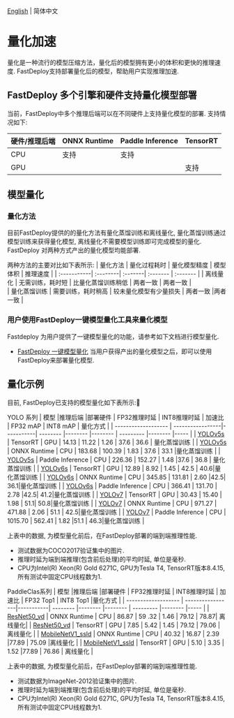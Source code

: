 [English](../en/quantize.md) | 简体中文

# 量化加速
量化是一种流行的模型压缩方法，量化后的模型拥有更小的体积和更快的推理速度. FastDeploy支持部署量化后的模型，帮助用户实现推理加速.

## FastDeploy 多个引擎和硬件支持量化模型部署
当前，FastDeploy中多个推理后端可以在不同硬件上支持量化模型的部署. 支持情况如下:

| 硬件/推理后端 | ONNX Runtime | Paddle Inference | TensorRT |
| :-----------| :--------   | :--------------- | :------- |
|   CPU       |  支持        |  支持            |          |  
|   GPU       |             |                  | 支持      |


## 模型量化

### 量化方法
目前FastDeploy提供的的量化方法有量化蒸馏训练和离线量化, 量化蒸馏训练通过模型训练来获得量化模型, 离线量化不需要模型训练即可完成模型的量化. FastDeploy 对两种方式产出的量化模型均能部署.

两种方法的主要对比如下表所示:
| 量化方法 | 量化过程耗时 | 量化模型精度 | 模型体积 | 推理速度 |
| :-----------| :--------| :-------| :------- | :------- |
|   离线量化      |  无需训练，耗时短 |  比量化蒸馏训练稍低       | 两者一致   | 两者一致   |  
|   量化蒸馏训练      |  需要训练，耗时稍高 |  较未量化模型有少量损失 | 两者一致   |两者一致   |  

### 用户使用FastDeploy一键模型量化工具来量化模型
Fastdeploy 为用户提供了一键模型量化的功能，请参考如下文档进行模型量化.
- [FastDeploy 一键模型量化](../../tools/quantization/)
当用户获得产出的量化模型之后，即可以使用FastDeploy来部署量化模型.


## 量化示例
目前, FastDeploy已支持的模型量化如下表所示:

YOLO 系列
| 模型                 |推理后端            |部署硬件    | FP32推理时延    | INT8推理时延  | 加速比    | FP32 mAP | INT8 mAP | 量化方式   |
| ------------------- | -----------------|-----------|  --------     |--------      |--------      | --------- |-------- |----- |
| [YOLOv5s](../../examples/vision/detection/yolov5/quantize/)             | TensorRT         |    GPU    |  14.13        |  11.22      |      1.26         | 37.6  | 36.6 | 量化蒸馏训练 |
| [YOLOv5s](../../examples/vision/detection/yolov5/quantize/)              | ONNX Runtime     |    CPU    |  183.68       |    100.39   |      1.83         | 37.6  | 33.1 |量化蒸馏训练 |
| [YOLOv5s](../../examples/vision/detection/yolov5/quantize/)              | Paddle Inference  |    CPU    |      226.36   |   152.27     |      1.48         |37.6 | 36.8 | 量化蒸馏训练 |
| [YOLOv6s](../../examples/vision/detection/yolov6/quantize/)            | TensorRT         |    GPU    |       12.89        |   8.92          |  1.45             | 42.5 | 40.6|量化蒸馏训练 |
| [YOLOv6s](../../examples/vision/detection/yolov6/quantize/)            | ONNX Runtime     |    CPU    |   345.85            |  131.81           |      2.60         |42.5| 36.1|量化蒸馏训练 |
| [YOLOv6s](../../examples/vision/detection/yolov6/quantize/)             | Paddle Inference  |    CPU    |         366.41      |    131.70         |     2.78          |42.5| 41.2|量化蒸馏训练 |
| [YOLOv7](../../examples/vision/detection/yolov7/quantize/)            | TensorRT          |    GPU    |     30.43          |      15.40       |       1.98        | 51.1| 50.8|量化蒸馏训练 |
| [YOLOv7](../../examples/vision/detection/yolov7/quantize/)             | ONNX Runtime     |    CPU    |     971.27          |  471.88           |  2.06             | 51.1 | 42.5|量化蒸馏训练 |
| [YOLOv7](../../examples/vision/detection/yolov7/quantize/)             | Paddle Inference  |    CPU    |          1015.70     |      562.41       |    1.82           |51.1 | 46.3|量化蒸馏训练 |

上表中的数据, 为模型量化前后，在FastDeploy部署的端到端推理性能.
- 测试数据为COCO2017验证集中的图片.
- 推理时延为端到端推理(包含前后处理)的平均时延, 单位是毫秒.
- CPU为Intel(R) Xeon(R) Gold 6271C, GPU为Tesla T4, TensorRT版本8.4.15, 所有测试中固定CPU线程数为1.


PaddleClas系列
| 模型                 |推理后端            |部署硬件    | FP32推理时延    | INT8推理时延  | 加速比    | FP32 Top1 | INT8 Top1 |量化方式   |
| ------------------- | -----------------|-----------|  --------     |--------      |--------      | --------- |-------- |----- |
| [ResNet50_vd](../../examples/vision/classification/paddleclas/quantize/)            | ONNX Runtime         |    CPU    |  86.87        |  59 .32     |      1.46         | 79.12  | 78.87|  离线量化|
| [ResNet50_vd](../../examples/vision/classification/paddleclas/quantize/)            | TensorRT         |    GPU    |  7.85        |  5.42      |      1.45         | 79.12  | 79.06 | 离线量化 |
| [MobileNetV1_ssld](../../examples/vision/classification/paddleclas/quantize/)             | ONNX Runtime |    CPU    |      40.32   |   16.87     |      2.39         |77.89 | 75.09 |离线量化 |
| [MobileNetV1_ssld](../../examples/vision/classification/paddleclas/quantize/)             | TensorRT  |    GPU    |      5.10   |   3.35     |      1.52         |77.89 | 76.86 | 离线量化 |

上表中的数据, 为模型量化前后，在FastDeploy部署的端到端推理性能.
- 测试数据为ImageNet-2012验证集中的图片.
- 推理时延为端到端推理(包含前后处理)的平均时延, 单位是毫秒.
- CPU为Intel(R) Xeon(R) Gold 6271C, GPU为Tesla T4, TensorRT版本8.4.15, 所有测试中固定CPU线程数为1.
